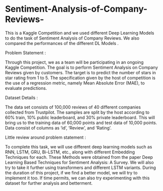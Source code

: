 # Sentiment-Analysis-of-Company-Reviews-

This is a Kaggle Competition and we used different Deep Learning Models to do the task of Sentiment Analysis of Company Reviews. We also compared the performances of the different DL Models . 

Problem Statement :<br>

Through this project, we as a team will be participating in an ongoing Kaggle Competition. The goal is to perform Sentiment Analysis on Company Reviews given by customers. The target is to predict the number of stars in star rating from 1 to 5.  The specification given by the host of competition is the use of a regression metric, namely Mean Absolute Error (MAE), to evaluate predictions. 

Dataset Details :

The data set consists of 100,000 reviews of 40 different companies collected from Trustpilot. The samples are split by the host according to 60% train, 10% public leaderboard, and 30% private leaderboard. This will bring us to the training data of 60,000 points and test data of 10,000 points. Data consist of columns as ‘id’, ‘Review’, and ‘Rating’. 

Little review around problem statement :

To complete this task, we will use different deep learning models such as RNN, LSTM, GRU, Bi-LSTM, etc., along with different Embedding Techniques for each. These Methods were obtained from the paper Deep Learning Based Techniques for Sentiment Analysis: A Survey. We will also try to take it further using transformers and different LSTM variants. During the duration of this project, if we find a better model, we will try to implement it too.  If time permits, we can also try experimenting with this dataset for further analysis and betterment.
